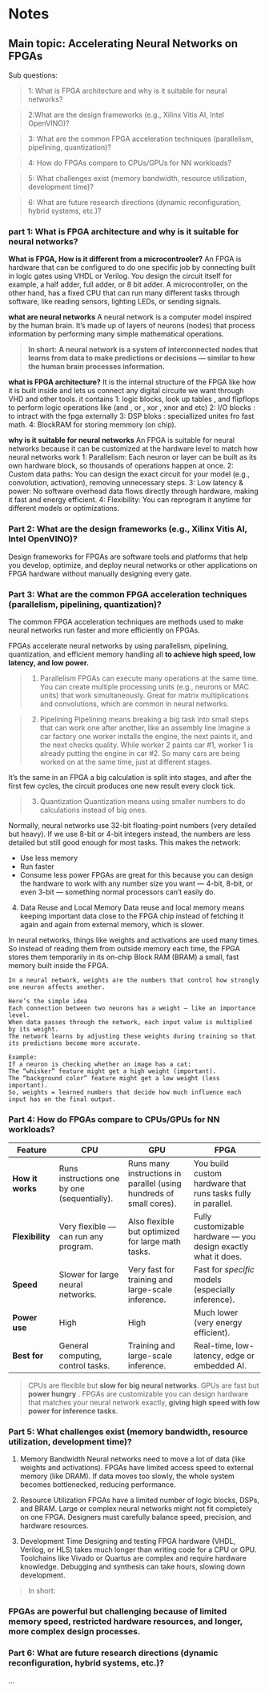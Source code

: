 # Notes

## Main topic: Accelerating Neural Networks on FPGAs

Sub questions:

> 1: What is FPGA architecture and why is it suitable for neural networks?

> 2:What are the design frameworks (e.g., Xilinx Vitis AI, Intel OpenVINO)?

> 3: What are the common FPGA acceleration techniques (parallelism, pipelining, quantization)?

> 4: How do FPGAs compare to CPUs/GPUs for NN workloads?

> 5: What challenges exist (memory bandwidth, resource utilization, development time)?

> 6: What are future research directions (dynamic reconfiguration, hybrid systems, etc.)?

### part 1: What is FPGA architecture and why is it suitable for neural networks?

**What is FPGA, How is it different from a microcontrooler?**
An FPGA is hardware that can be configured to do one specific job by connecting built in logic gates using VHDL or Verilog. You design the circuit itself  for example, a half adder, full adder, or 8 bit adder.
A microcontroller, on the other hand, has a fixed CPU that can run many different tasks through software, like reading sensors, lighting LEDs, or sending signals.

**what are neural networks**
A neural network is a computer model inspired by the human brain.
It’s made up of layers of neurons (nodes) that process information by performing many simple mathematical operations.
> **In short:**
> **A neural network is a system of interconnected nodes that learns from data to make predictions or decisions — similar to how the human brain processes information.**

**what is FPGA architecture?**
It is the internal structure of the FPGA like how it is built inside and lets us connect any digital circuite we want through VHD and other tools.
it contains 
1: logic blocks, look up tables , and flipflops to perform logic operations like (and , or , xor , xnor and etc)
2: I/O blocks : to intract with the fpga externally 
3: DSP bloks : speciallized unites fro fast math.
4: BlockRAM for storing memmory (on chip).

**why is it suitable for neural networks**
An FPGA is suitable for neural networks because it can be customized at the hardware level to match how neural networks work
1: Parallelism: Each neuron or layer can be built as its own hardware block, so thousands of operations happen at once.
2: Custom data paths: You can design the exact circuit for your model (e.g., convolution, activation), removing unnecessary steps.
3: Low latency & power: No software overhead data flows directly through hardware, making it fast and energy efficient.
4: Flexibility: You can reprogram it anytime for different models or optimizations.

### Part 2: What are the design frameworks (e.g., Xilinx Vitis AI, Intel OpenVINO)?
Design frameworks for FPGAs are software tools and platforms that help you develop, optimize, and deploy neural networks or other applications on FPGA hardware without manually designing every gate.

### Part 3: What are the common FPGA acceleration techniques (parallelism, pipelining, quantization)?
The common FPGA acceleration techniques are methods used to make neural networks run faster and more efficiently on FPGAs.

FPGAs accelerate neural networks by using parallelism, pipelining, quantization, and efficient memory handling  all **to achieve high speed, low latency, and low power.**

> 1. Parallelism
FPGAs can execute many operations at the same time.
You can create multiple processing units (e.g., neurons or MAC units) that work simultaneously.
Great for matrix multiplications and convolutions, which are common in neural networks.

> 2. Pipelining
Pipelining means breaking a big task into small steps that can work one after another, like an assembly line
Imagine a car factory  one worker installs the engine, the next paints it, and the next checks quality.
While worker 2 paints car #1, worker 1 is already putting the engine in car #2.
So many cars are being worked on at the same time, just at different stages.

It’s the same in an FPGA 
a big calculation is split into stages, and after the first few cycles, the circuit produces one new result every clock tick.

> 3. Quantization
Quantization means using smaller numbers to do calculations instead of big ones.

Normally, neural networks use 32-bit floating-point numbers (very detailed but heavy).
If we use 8-bit or 4-bit integers instead, the numbers are less detailed but still good enough for most tasks.
This makes the network:
* Use less memory
* Run faster
* Consume less power
FPGAs are great for this because you can design the hardware to work with any number size you want — 4-bit, 8-bit, or even 3-bit — something normal processors can’t easily do.

4. Data Reuse and Local Memory
   Data reuse and local memory means keeping important data close to the FPGA chip instead of fetching it again and again from external memory, which is slower.

In neural networks, things like weights and activations are used many times.
So instead of reading them from outside memory each time, the FPGA stores them temporarily in its on-chip Block RAM (BRAM)  a small, fast memory built inside the FPGA.

````
In a neural network, weights are the numbers that control how strongly one neuron affects another.

Here’s the simple idea 
Each connection between two neurons has a weight — like an importance level.
When data passes through the network, each input value is multiplied by its weight.
The network learns by adjusting these weights during training so that its predictions become more accurate.

Example:
If a neuron is checking whether an image has a cat:
The “whisker” feature might get a high weight (important).
The “background color” feature might get a low weight (less important).
So, weights = learned numbers that decide how much influence each input has on the final output.

```` 
### Part  4: How do FPGAs compare to CPUs/GPUs for NN workloads?

| Feature          | **CPU**                                      | **GPU**                                                             | **FPGA**                                                       |
| ---------------- | -------------------------------------------- | ------------------------------------------------------------------- | -------------------------------------------------------------- |
| **How it works** | Runs instructions one by one (sequentially). | Runs many instructions in parallel (using hundreds of small cores). | You build custom hardware that runs tasks fully in parallel.   |
| **Flexibility**  | Very flexible — can run any program.         | Also flexible but optimized for large math tasks.                   | Fully customizable hardware — you design exactly what it does. |
| **Speed**        | Slower for large neural networks.            | Very fast for training and large-scale inference.                   | Fast for *specific* models (especially inference).             |
| **Power use**    | High                                         | High                                                                | Much lower (very energy efficient).                            |
| **Best for**     | General computing, control tasks.            | Training and large-scale inference.                                 | Real-time, low-latency, edge or embedded AI.                   |


> CPUs are flexible but **slow for big neural networks**.
> GPUs are fast but **power hungry** .
> FPGAs are customizable you can design hardware that matches your neural network exactly, **giving high speed with low power for inference tasks**.


### Part  5: What challenges exist (memory bandwidth, resource utilization, development time)?

1. Memory Bandwidth
Neural networks need to move a lot of data (like weights and activations).
FPGAs have limited access speed to external memory (like DRAM).
If data moves too slowly, the whole system becomes bottlenecked, reducing performance.

2. Resource Utilization
FPGAs have a limited number of logic blocks, DSPs, and BRAM.
Large or complex neural networks might not fit completely on one FPGA.
Designers must carefully balance speed, precision, and hardware resources.

3. Development Time
Designing and testing FPGA hardware (VHDL, Verilog, or HLS) takes much longer than writing code for a CPU or GPU.
Toolchains like Vivado or Quartus are complex and require hardware knowledge.
Debugging and synthesis can take hours, slowing down development.

> In short:
### FPGAs are powerful but challenging because of limited memory speed, restricted hardware resources, and longer, more complex design processes.

### Part 6: What are future research directions (dynamic reconfiguration, hybrid systems, etc.)?
... 































































